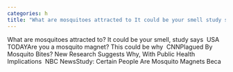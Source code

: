 ```yaml
---
categories: h
title: "What are mosquitoes attracted to It could be your smell study says  USA TODAY"
---
```

What are mosquitoes attracted to? It could be your smell, study says&nbsp;&nbsp;USA TODAYAre you a mosquito magnet? This could be why&nbsp;&nbsp;CNNPlagued By Mosquito Bites? New Research Suggests Why, With Public Health Implications&nbsp;&nbsp;NBC NewsStudy: Certain People Are Mosquito Magnets Beca
